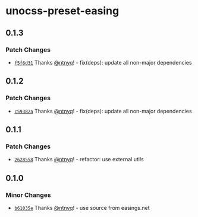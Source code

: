# unocss-preset-easing

## 0.1.3

### Patch Changes

- [`f5f6d31`](https://github.com/ntnyq/unocss-preset/commit/f5f6d318516e639de6e550fb060c723e6e754f06) Thanks [@ntnyq](https://github.com/ntnyq)! - fix(deps): update all non-major dependencies

## 0.1.2

### Patch Changes

- [`c59382a`](https://github.com/ntnyq/unocss-preset/commit/c59382a53a6b668b793540d714c03e05cfaad3ed) Thanks [@ntnyq](https://github.com/ntnyq)! - fix(deps): update all non-major dependencies

## 0.1.1

### Patch Changes

- [`2628558`](https://github.com/ntnyq/unocss-preset/commit/26285582d9ff20766a7bce553aa249b0d1726635) Thanks [@ntnyq](https://github.com/ntnyq)! - refactor: use external utils

## 0.1.0

### Minor Changes

- [`b61035e`](https://github.com/ntnyq/unocss-preset/commit/b61035ede374aeb4afe3902a330ecef9db5e1f56) Thanks [@ntnyq](https://github.com/ntnyq)! - use source from easings.net
